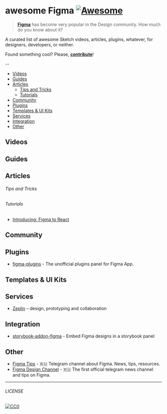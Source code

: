 # awesome Figma [![Awesome](https://cdn.rawgit.com/sindresorhus/awesome/d7305f38d29fed78fa85652e3a63e154dd8e8829/media/badge.svg)](https://github.com/sindresorhus/awesome)

> [**Figma**](https://www.figma.com/) has become very popular in the Design community. How much do you know about it?

A curated list of awesome Sketch videos, articles, plugins, whatever, for designers, developers, or neither.

Found something cool? Please, **[contribute](contributing.md)**!

--

* [Videos](#videos) 
* [Guides](#guides) 
* [Articles](#articles) 
  * [Tips and Tricks](#tips-and-tricks)
  * [Tutorials](#tutorials)
* [Community](#community) 
* [Plugins](#plugins) 
* [Templates & UI Kits](#templates--ui-kits)
* [Services](#services)
* [Integration](#integration)
* [Other](#other)

## Videos

## Guides

## Articles
###### Tips and Tricks

###### Tutorials
- [Introducing: Figma to React](https://www.figma.com/blog/introducing-figma-to-react/)

## Community

## Plugins
- [figma-plugins](https://github.com/PaperTiger/figma-plugins) - The unofficial plugins panel for Figma App.

## Templates & UI Kits

## Services
- [Zeplin](https://zeplin.io) – design, prototyping and collaboration

## Integration
- [storybook-addon-figma](https://github.com/hharnisc/storybook-addon-figma) - Embed Figma designs in a storybook panel


## Other
- [Figma Tips](https://t.me/figmatips) - :ru: Telegram channel about Figma. News, tips, resources.
- [Figma Design Channel](https://t.me/figma_designer) - :ru: The first official telegram news channel and tips on Figma.


---

###### LICENSE

[![CC0](http://mirrors.creativecommons.org/presskit/buttons/88x31/svg/cc-zero.svg)](http://creativecommons.org/publicdomain/zero/1.0/)
